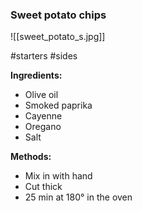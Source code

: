 ### Sweet potato chips

![[sweet_potato_s.jpg]]

#starters  #sides 

**Ingredients:**
- Olive oil  
- Smoked paprika  
- Cayenne  
- Oregano  
- Salt  

**Methods:**
- Mix in with hand  
- Cut thick  
- 25 min at 180° in the oven

